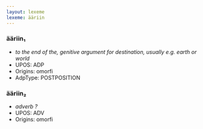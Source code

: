 ```yaml
---
layout: lexeme
lexeme: ääriin
---
```


###  ääriin₁

* _to the end of the, genitive argument for destination, usually e.g. earth or world_
* UPOS:  ADP
* Origins: omorfi 
* AdpType:  POSTPOSITION


###  ääriin₂

* _adverb ?_
* UPOS:  ADV
* Origins: omorfi 

